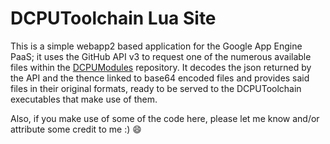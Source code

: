 DCPUToolchain Lua Site
======================

This is a simple webapp2 based application for the Google App Engine PaaS; it uses the GitHub API v3 to request one of the numerous available files within the [DCPUModules](http://github.com/DCPUTeam/DCPUModules) repository.
It decodes the json returned by the API and the thence linked to base64 encoded files and provides said files in their original formats, ready to be served to the DCPUToolchain executables that make use of them.


Also, if you make use of some of the code here, please let me know and/or attribute some credit to me :) :smile: